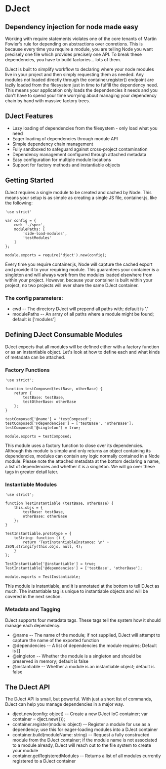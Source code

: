 # DJect

## Dependency injection for node made easy

Working with require statements violates one of the core tenants of Martin Fowler's rule for depending on abstractions
over conretions. This is because every time you require a module, you are telling Node you want precisely one file which
provides precisely one API.  To break these dependencies, you have to build factories... lots of them.

DJect is built to simplify workflow to declaring where your node modules live in your project and then simply requesting
them as needed. Any modules not loaded directly through the container.register() endpoint are lazily loaded from
the filesystem just in time to fulfill the dependency need. This means your application only loads the dependencies it
needs and you don't have to spend your time worrying about managing your dependency chain by hand with massive
factory trees.

## DJect Features

- Lazy loading of dependencies from the filesystem - only load what you need
- Eager loading of dependencies through module API
- Simple dependency chain management
- Fully sandboxed to safeguard against cross-project contamination
- Dependency management configured through attached metadata
- Easy configuration for multiple module locations
- Support for factory methods and instantiable objects

## Getting Started

DJect requires a single module to be created and cached by Node. This means your setup is as simple as creating a single 
JS file, container.js, like the following:

~~~
'use strict'

var config = {
    cwd: './spec',
    modulePaths: [
        'side-load-modules',
        'testModules'
    ]
};

module.exports = require('dject').new(config);
~~~

Every time you require container.js, Node will capture the cached export and provide it to your requiring module.  This
guarantees your container is a singleton and will always work from the modules loaded elsewhere from within your project.
However, because your container is built within your project, no two projects will ever share the same DJect container.

### The config parameters:

- cwd -- The directory DJect will prepend all paths with; default is '.'
- modulePaths -- An array of all paths where a module might be found; default is ['modules']

## Defining DJect Consumable Modules

DJect expects that all modules will be defined either with a factory function or as an instantiable object. Let's look at
how to define each and what kinds of metadata can be attached.

### Factory Functions

~~~
'use strict';

function testComposed(testBase, otherBase) {
    return {
        testBase: testBase,
        testOtherBase: otherBase
    };
}

testComposed['@name'] = 'testComposed';
testComposed['@dependencies'] = ['testBase', 'otherBase'];
testComposed['@singleton'] = true;

module.exports = testComposed;
~~~

This module uses a factory function to close over its dependencies. Although this module is simple and only returns
an object containing its dependencies, modules can contain any logic normally contained in a Node module.  Please note
the attached metadata at the bottom declaring a name, a list of dependencies and whether it is a singleton. We will go
over these tags in greater detail later.

### Instantiable Modules

~~~
'use strict';

function TestInstantiable (testBase, otherBase) {
    this.objs = {
        testBase: testBase,
        otherBase: otherBase
    };
}

TestInstantiable.prototype = {
    toString: function () {
        return 'TestInstantiableInstance: \n' + JSON.stringify(this.objs, null, 4);
    }
};

TestInstantiable['@instantiable'] = true;
TestInstantiable['@dependencies'] = ['testBase', 'otherBase'];

module.exports = TestInstantiable;
~~~

This module is instantiable, and it is annotated at the bottom to tell DJect as much. The instantiable tag is unique to
instantiable objects and will be covered in the next section.

### Metadata and Tagging

DJect supports four metadata tags.  These tags tell the system how it should manage each dependency.

- @name -- The name of the module; if not supplied, DJect will attempt to capture the name of the exported function
- @dependencies -- A list of dependencies the module requires; Default is []
- @singleton -- Whether the module is a singleton and should be preserved in memory; default is false
- @instantiable -- Whether a module is an instantiable object; default is false

## The DJect API

The DJect API is small, but powerful.  With just a short list of commands, DJect can help you manage dependencies
in a major way.

- dject.new(config: object) -- Create a new DJect IoC container; var container = dject.new({});
- container.register(module: object) -- Register a module for use as a dependency; use this for eager-loading
modules into a DJect container
- container.build(moduleName: string) -- Request a fully constructed module from the DJect container; if the module name
is not associated to a module already, DJect will reach out to the file system to create your module
- container.getRegisteredModules -- Returns a list of all modules currently registered to a DJect container